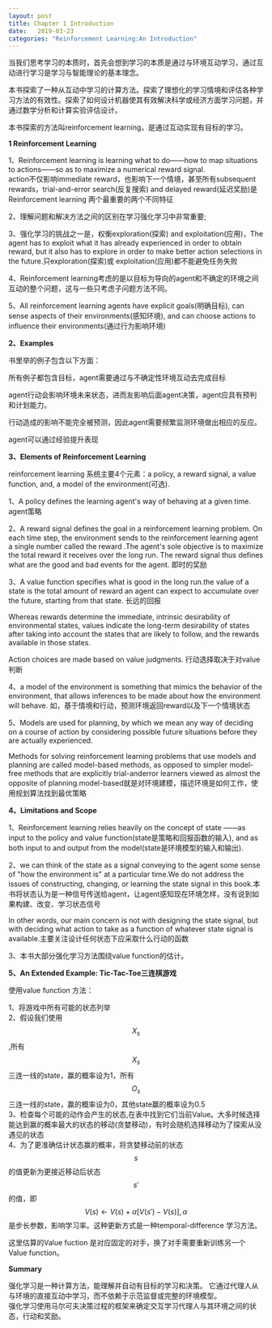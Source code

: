 ```yaml
---
layout: post
title: Chapter 1 Introduction 
date:   2019-03-23
categories: "Reinforcement Learning:An Introduction"
---
```


当我们思考学习的本质时，首先会想到学习的本质是通过与环境互动学习，通过互动进行学习是学习与智能理论的基本理念。  

本书探索了一种从互动中学习的计算方法。探索了理想化的学习情境和评估各种学习方法的有效性。探索了如何设计机器使其有效解决科学或经济方面学习问题，并通过数学分析和计算实验评估设计。     

本书探索的方法叫reinforcement learning，是通过互动实现有目标的学习。    

**1 Reinforcement Learning**   

1、Reinforcement learning is learning what to do——how to map situations to actions——so as to maximize a numerical reward signal.  
action不仅影响immediate reward，也影响下一个情境，甚至所有subsequent rewards，trial-and-error search(反复搜索) and delayed reward(延迟奖励)是Reinforcement learning 两个最重要的两个不同特征   

2、理解问题和解决方法之间的区别在学习强化学习中非常重要;   

3、强化学习的挑战之一是，权衡exploration(探索) and exploitation(应用)，The agent has to exploit what it has already experienced in order to obtain reward, but it also has to explore in order to make better action selections in the future.只exploration(探索)或 exploitation(应用)都不能避免任务失败    

4、Reinforcement learning考虑的是以目标为导向的agent和不确定的环境之间互动的整个问题，这与一些只考虑子问题方法不同。  

5、All reinforcement learning agents have explicit goals(明确目标), can sense aspects of their environments(感知环境), and can choose actions to influence their environments(通过行为影响环境)    

**2、Examples**  

书里举的例子包含以下方面：  

所有例子都包含目标，agent需要通过与不确定性环境互动去完成目标   

agent行动会影响环境未来状态，进而友影响后面agent决策，agent应具有预判和计划能力。  

行动造成的影响不能完全被预测，因此agent需要频繁监测环境做出相应的反应。   

agent可以通过经验提升表现   


**3、Elements of Reinforcement Learning**  

reinforcement learning 系统主要4个元素：a policy, a reward signal, a value function, and, a model of the environment(可选).  

1、A policy defines the learning agent's way of behaving at a given time. agent策略  

2、A reward signal defines the goal in a reinforcement learning problem. On each time step, the environment
sends to the reinforcement learning agent a single number called the reward .The agent's sole
objective is to maximize the total reward it receives over the long run. The reward signal thus defines
what are the good and bad events for the agent. 即时的奖励  

3、A value function specifies what is good in the long run.the value of a state is the total amount of reward an agent can expect to accumulate over the future, starting from that state.  长远的回报  

Whereas rewards determine the immediate, intrinsic desirability of environmental states, values indicate the long-term desirability
of states after taking into account the states that are likely to follow, and the rewards available in those
states.  

Action choices are made based on value judgments. 行动选择取决于对value判断

4、a model of the environment is something that mimics the behavior of the environment, that allows inferences
to be made about how the environment will behave.  如，基于情境和行动，预测环境返回reward以及下一个情境状态

5、Models are used for planning, by which we mean any way of deciding on a course of action by considering possible future situations before they are actually experienced. 

Methods for solving reinforcement learning problems that use models and planning are called model-based methods, as opposed to simpler model-free methods that are explicitly trial-anderror learners viewed as almost the opposite of planning.model-based就是对环境建模，描述环境是如何工作，使用规划算法找到最优策略 


**4、Limitations and Scope** 

1、Reinforcement learning relies heavily on the concept of state ——as input to the policy and value function(state是策略和回报函数的输入),
and as both input to and output from the model(state是环境模型的输入和输出).  

2、we can think of the state as a signal conveying to the agent some sense of "how the environment is" at a particular time.We do not address the issues of constructing, changing, or learning the state signal in this book.本书将状态认为是一种信号传送给agent，让agent感知现在环境怎样，没有说到如果构建、改变、学习状态信号   

In other words, our main concern is not with designing the state signal, but with deciding what action to take as a function of whatever state signal is available.主要关注设计任何状态下应采取什么行动的函数   

3、本书大部分强化学习方法围绕value function的估计。   

**5、An Extended Example: Tic-Tac-Toe三连棋游戏**   

使用value function 方法：  

1、将游戏中所有可能的状态列举    
2、假设我们使用$$X_{s}$$,所有$$X_{s}$$三连一线的state，赢的概率设为1，所有$$O_{s}$$三连一线的state，赢的概率设为0，其他state赢的概率设为0.5    
3、检查每个可能的动作会产生的状态,在表中找到它们当前Value。大多时候选择能达到赢的概率最大的状态的移动(贪婪移动)，有时会随机选择移动为了探索从没遇见的状态     
4、为了更准确估计状态赢的概率，将贪婪移动前的状态$$s$$的值更新为更接近移动后状态$$s'$$的值，即$$V(s) \gets V(s)+\alpha[V(s')-V(s)],\alpha$$是步长参数，影响学习率。这种更新方式是一种temporal-difference 学习方法。      

这里估算的Value fuction 是对应固定的对手，换了对手需要重新训练另一个Value function。


**Summary**   

强化学习是一种计算方法，能理解并自动有目标的学习和决策。 它通过代理人从与环境的直接互动中学习，而不依赖于示范监督或完整的环境模型。    
强化学习使用马尔可夫决策过程的框架来确定交互学习代理人与其环境之间的状态，行动和奖励。  

